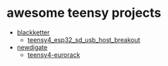 # awesome teensy projects
* [blackketter](https://github.com/blackketter)
  * [teensy4_esp32_sd_usb_host_breakout](https://github.com/blackketter/teensy4_esp32_sd_usb_host_breakout)
* [newdigate](https://github.com/newdigate)
  * [teensy4-eurorack](https://github.com/newdigate/teensy-eurorack)
